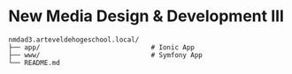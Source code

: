 New Media Design & Development III
==================================

    nmdad3.arteveldehogeschool.local/  
    ├── app/                            # Ionic App
    ├── www/                            # Symfony App
    └── README.md

